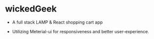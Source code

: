 # wickedGeek

- A full stack LAMP & React shopping cart app 

- Utilizing Meterial-ui for responsiveness and better user-experience.
